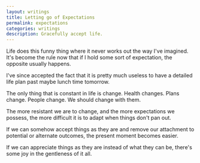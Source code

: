 ```yaml
---
layout: writings
title: Letting go of Expectations
permalink: expectations
categories: writings
description: Gracefully accept life.
---
```


Life does this funny thing where it never works out the way I've imagined.
It's become the rule now that if I hold some sort of expectation, the opposite usually happens.

I've since accepted the fact that it is pretty much useless to have a detailed life plan past
maybe lunch time tomorrow.

The only thing that is constant in life is change.
Health changes. Plans change. People change.
We should change with them.

The more resistant we are to change, and the more expectations we possess,
the more difficult it is to adapt when things don't pan out.

If we can somehow accept things as they are and remove our attachment to potential or alternate outcomes,
the present moment becomes easier.

If we can appreciate things as they are instead of what they can be,
there's some joy in the gentleness of it all.

